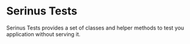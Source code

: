 # Serinus Tests

Serinus Tests provides a set of classes and helper methods to test you application without serving it.
